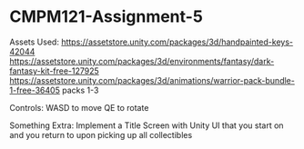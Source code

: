# CMPM121-Assignment-5

Assets Used:
https://assetstore.unity.com/packages/3d/handpainted-keys-42044
https://assetstore.unity.com/packages/3d/environments/fantasy/dark-fantasy-kit-free-127925
https://assetstore.unity.com/packages/3d/animations/warrior-pack-bundle-1-free-36405
        packs 1-3

Controls:
WASD to move
QE to rotate


Something Extra: Implement a Title Screen with Unity UI that you start on and you return to upon picking up all collectibles
